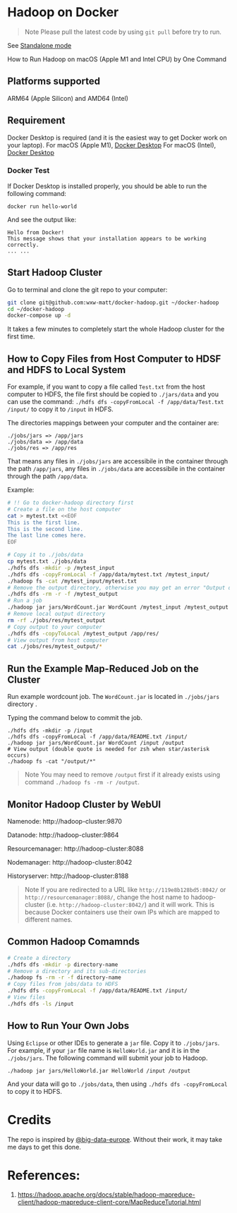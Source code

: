 # Hadoop on Docker

>Note
Please pull the latest code by using `git pull` before try to run.

See [Standalone mode](https://github.com/wxw-matt/docker-hadoop/blob/master/hadoop-standalone/README.md)


How to Run Hadoop on macOS (Apple M1 and Intel CPU) by One Command

## Platforms supported
ARM64 (Apple Silicon) and AMD64 (Intel)

## Requirement
Docker Desktop is required (and it is the easiest way to get Docker work on your laptop).
For macOS (Apple M1), [Docker Desktop](https://desktop.docker.com/mac/main/arm64/Docker.dmg)
For macOS (Intel), [Docker Desktop](https://desktop.docker.com/mac/main/amd64/Docker.dmg)

### Docker Test
If Docker Desktop is installed properly, you should be able to run the following command:
```
docker run hello-world
```
And see the output like:
```
Hello from Docker!
This message shows that your installation appears to be working correctly.
... ...
```

## Start Hadoop Cluster
Go to terminal and clone the git repo to your computer:

```bash
git clone git@github.com:wxw-matt/docker-hadoop.git ~/docker-hadoop
cd ~/docker-hadoop
docker-compose up -d
```
It takes a few minutes to completely start the whole Hadoop cluster for the first time.

## How to Copy Files from Host Computer to HDSF and HDFS to Local System

For example, if you want to copy a file called `Test.txt` from the host computer to HDFS, the file first should be copied to `./jars/data` and you can use the command: `./hdfs dfs -copyFromLocal -f /app/data/Test.txt /input/` to copy it to `/input` in HDFS.

The directories mappings between your computer and the container are:
```
./jobs/jars => /app/jars
./jobs/data => /app/data
./jobs/res => /app/res
```
That means any files in `./jobs/jars` are accessibile in the container through the path `/app/jars`,
any files in `./jobs/data` are accessibile in the container through the path `/app/data`. 

Example:
```bash
# !! Go to docker-hadoop directory first
# Create a file on the host computer
cat > mytest.txt <<EOF
This is the first line.
This is the second line.
The last line comes here.
EOF

# Copy it to ./jobs/data
cp mytest.txt ./jobs/data
./hdfs dfs -mkdir -p /mytest_input
./hdfs dfs -copyFromLocal -f /app/data/mytest.txt /mytest_input/
./hadoop fs -cat /mytest_input/mytest.txt
# Remove the output directory, otherwise you may get an error "Output directory hdfs://namenode:9000/mytest_output already exists"
./hdfs dfs -rm -r -f /mytest_output
# Run a job
./hadoop jar jars/WordCount.jar WordCount /mytest_input /mytest_output
# Remove local output directory
rm -rf ./jobs/res/mytest_output
# Copy output to your computer
./hdfs dfs -copyToLocal /mytest_output /app/res/
# View output from host computer
cat ./jobs/res/mytest_output/*
```

## Run the Example Map-Reduced Job on the Cluster

Run example wordcount job. 
The `WordCount.jar` is located in `./jobs/jars` directory . 

Typing the command below to commit the job.
```
./hdfs dfs -mkdir -p /input
./hdfs dfs -copyFromLocal -f /app/data/README.txt /input/
./hadoop jar jars/WordCount.jar WordCount /input /output
# View output (double quote is needed for zsh when star/asterisk occurs)
./hadoop fs -cat "/output/*"
```
>Note
You may need to remove `/output` first if it already exists using command `./hadoop fs -rm -r /output`.

## Monitor Hadoop Cluster by WebUI

Namenode:  http://hadoop-cluster:9870

Datanode:  http://hadoop-cluster:9864

Resourcemanager:  http://hadoop-cluster:8088

Nodemanager:  http://hadoop-cluster:8042

Historyserver:  http://hadoop-cluster:8188

>Note
If you are redirected to a URL like `http://119e8b128bd5:8042/` or `http://resourcemanager:8088/`, change the host name to hadoop-cluster (i.e. `http://hadoop-cluster:8042/`) and it will work.
This is because Docker containers use their own IPs which are mapped to different names.

## Common Hadoop Comamnds
```bash
# Create a directory
./hdfs dfs -mkdir -p directory-name
# Remove a directory and its sub-directories
./hadoop fs -rm -r -f directory-name
# Copy files from jobs/data to HDFS
./hdfs dfs -copyFromLocal -f /app/data/README.txt /input/ 
# View files
./hdfs dfs -ls /input 
```

## How to Run Your Own Jobs 

Using `Eclipse` or other IDEs to generate a `jar` file. Copy it to `./jobs/jars`. For example, if your `jar` file name is `HelloWorld.jar` and it is in the `./jobs/jars`. The following command will submit your job to Hadoop.
```
./hadoop jar jars/HelloWorld.jar HelloWorld /input /output
```

And your data will go to `./jobs/data`, then using `./hdfs dfs -copyFromLocal` to copy it to HDFS.


# Credits
The repo is inspired by [@big-data-europe](https://github.com/big-data-europe/docker-hadoop). Without their work, it may take me days to get this done.


# References:
1. https://hadoop.apache.org/docs/stable/hadoop-mapreduce-client/hadoop-mapreduce-client-core/MapReduceTutorial.html